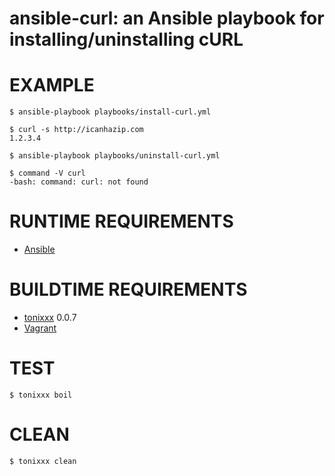 # ansible-curl: an Ansible playbook for installing/uninstalling cURL

# EXAMPLE

```console
$ ansible-playbook playbooks/install-curl.yml

$ curl -s http://icanhazip.com
1.2.3.4

$ ansible-playbook playbooks/uninstall-curl.yml

$ command -V curl
-bash: command: curl: not found
```

# RUNTIME REQUIREMENTS

* [Ansible](https://www.ansible.com/)

# BUILDTIME REQUIREMENTS

* [tonixxx](https://github.com/mcandre/tonixxx) 0.0.7
* [Vagrant](https://www.vagrantup.com/)

# TEST

```console
$ tonixxx boil
```

# CLEAN

```console
$ tonixxx clean
```
